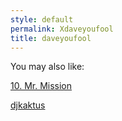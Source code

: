 ```yaml
---
style: default
permalink: Xdaveyoufool
title: daveyoufool
---
```

You may also like:

[10. Mr. Mission](http://scp-wiki.net/10-mr-mission)

[djkaktus](http://scp-wiki.net/djkaktus)
